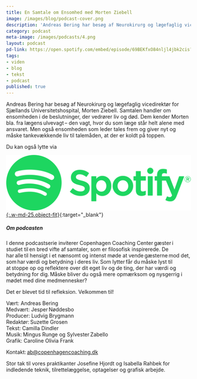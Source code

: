 ```yaml
---
title: En Samtale om Ensomhed med Morten Ziebell
image: /images/blog/podcast-cover.png
description: 'Andreas Bering har besøg af Neurokirurg og lægefaglig vicedirektør for Sjællands Universitetshospital, Morten Ziebell. Samtalen handler om ensomheden i de beslutninger, der vedrører liv og død. Dem kender Morten bla. fra lægens ulvevagt – den vagt, hvor du som læge står helt alene med ansvaret. Men også ensomheden som leder tales frem og giver nyt og måske tankevækkende liv til talemåden, at der er koldt på toppen.'
category: podcast
meta-image: /images/podcasts/4.png
layout: podcast
pd-link: https://open.spotify.com/embed/episode/69BEKfxO84nljl4jbk2cis?utm_source=generator
tags:
- viden
- blog
- tekst
- podcast
published: true
---
```


Andreas Bering har besøg af Neurokirurg og lægefaglig vicedirektør for Sjællands Universitetshospital, Morten Ziebell. Samtalen handler om ensomheden i de beslutninger, der vedrører liv og død. Dem kender Morten bla. fra lægens ulvevagt – den vagt, hvor du som læge står helt alene med ansvaret. Men også ensomheden som leder tales frem og giver nyt og måske tankevækkende liv til talemåden, at der er koldt på toppen.

Du kan også lytte via

[![Lyt til SamtaleRummet via Spotify](/images/podcasts/spotify.png "Lyt til SamtaleRummet via Spotify"){:.w-md-25.object-fit}](https://open.spotify.com/episode/69BEKfxO84nljl4jbk2cis){:target="_blank"}

##### Om podcasten

I denne podcastserie inviterer Copenhagen Coaching Center gæster i studiet til en bred vifte af samtaler, som er filosofisk inspirerede. De har alle til hensigt i et nænsomt og intenst møde at vende gæsterne mod det, som har værdi og betydning i deres liv. Som lytter får du måske lyst til at stoppe op og reflektere over dit eget liv og de ting, der har værdi og betydning for dig. Måske bliver du også mere opmærksom og nysgerrig i mødet med dine medmennesker?

Det er blevet tid til refleksion. Velkommen til!  

Vært: Andreas Bering<br>
Medvært: Jesper Nøddesbo<br>
Producer: Ludvig Brygmann<br>
Redaktør: Suzette Grosen<br>
Tekst: Camilla Dindler<br>
Musik: Mingus Runge og Sylvester Zabello<br>
Grafik: Caroline Olivia Frank

Kontakt: ab@copenhagencoaching.dk

Stor tak til vores praktikanter Josefine Hjordt og Isabella Rahbek for indledende teknik, tilrettelæggelse, optagelser og grafisk arbejde.